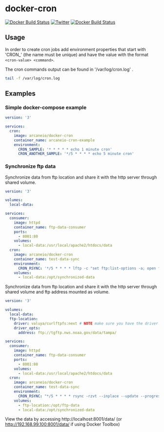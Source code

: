 # docker-cron

[![Docker Build Status](https://img.shields.io/docker/build/arcaneio/docker-cron.svg?style=flat)](https://hub.docker.com/r/arcaneio/docker-cron/)
[![Twitter](https://img.shields.io/docker/pulls/arcaneio/docker-cron.svg?style=flat)](https://hub.docker.com/r/arcaneio/docker-cron/)
[![Docker Build Status](https://img.shields.io/microbadger/image-size/arcaneio/docker-cron.svg?style=flat)](https://hub.docker.com/r/arcaneio/docker-cron/)

## Usage

In order to create cron jobs add environment properties that start with 'CRON_' (the name must be unique) and have the value with the format ```<cron-value> <command>```.

The cron commands output can be found in '/var/log/cron.log' .

```bash
tail -f /var/log/cron.log
```

## Examples

### Simple docker-compose example

```yaml
version: '3'

services:
  cron:
    image: arcaneio/docker-cron
    container_name: arcaneio-cron-example
    environment: 
      CRON_SAMPLE: '* * * * * echo 1 minute cron'
      CRON_ANOTHER_SAMPLE: '*/5 * * * * echo 5 minute cron'
```

### Synchronize ftp data

Synchronize data from ftp location and share it with the http server through shared volume.

```yaml
version: '3'

volumes:
  local-data:

services:
  consumer: 
    image: httpd
    container_name: ftp-data-consumer
    ports:
      - 8001:80
    volumes:
      - local-data:/usr/local/apache2/htdocs/data
  cron:
    image: arcaneio/docker-cron
    container_name: test-data-sync
    environment:
      CRON_RSYNC: '*/5 * * * * lftp -c "set ftp:list-options -a; open ftp://tgftp.nws.noaa.gov/data/tampa/; lcd /opt/synchronized-data; mirror --only-missing --only-newer --verbose --delete --allow-chown --allow-suid --no-umask --parallel=5"​'
    volumes:
      - local-data:/opt/synchronized-data
```

Synchronize data from ftp location and share it with the http server through shared volume and ftp address mounted as volume.

```yaml
version: '3'

volumes:
  local-data:
  ftp-location:
    driver: valuya/curlftpfs:next # NOTE make sure you have the driver plugin installed: docker plugin install valuya/curlftpfs:next DEBUG=1
    driver_opts:
      address: ftp://tgftp.nws.noaa.gov/data/tampa/

services:
  consumer: 
    image: httpd
    container_name: ftp-data-consumer
    ports:
      - 8001:80
    volumes:
      - local-data:/usr/local/apache2/htdocs/data
  cron:
    image: arcaneio/docker-cron
    container_name: test-data-sync
    environment:
      CRON_RSYNC: "*/5 * * * * rsync -rzvt --inplace --update --progress --stats /opt/ftp-data/ /opt/synchronized-data"
    volumes:
      - ftp-location:/opt/ftp-data
      - local-data:/opt/synchronized-data

```

View the data by accessing http://localhost:8001/data/ (or http://192.168.99.100:8001/data/ if using Docker Toolbox)